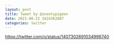 ```yaml
--- 
layout: post 
title: Tweet by @snootypigeon 
date: 2021-06-22 1624362087 
categories: twitter 
--- 
```

https://twitter.com/o/status/1407302691034996740